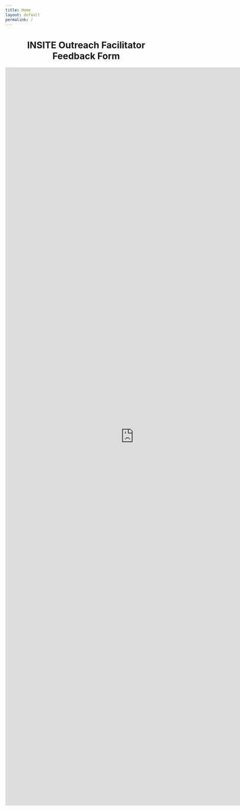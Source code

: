 ```yaml
---
title: Home
layout: default
permalink: /
---
```


<h1 style="text-align:center;">INSITE Outreach Facilitator Feedback Form</h1>

<iframe src="https://docs.google.com/forms/d/e/1FAIpQLSc9AYpes-x0-6EjwTV0QWyyjOBsBLaK1JIELcIERSBWH89xPg/viewform?embedded=true" style="width:800px;height:2300px;" frameborder="0" marginheight="0" marginwidth="0">Loading…</iframe>
